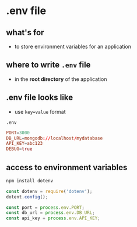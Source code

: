 # .env file

## what's for

- to store environment variables for an application

## where to write `.env` file

- in the **root directory** of the application

## .env file looks like

- use `key=value` format

`.env`

```conf
PORT=3000
DB_URL=mongodb://localhost/mydatabase
API_KEY=abc123
DEBUG=true
```

## access to environment variables

```sh
npm install dotenv
```

```js
const dotenv = require('dotenv');
dotent.config();

const port = process.env.PORT;
const db_url = process.env.DB_URL;
const api_key = process.env.API_KEY;
```